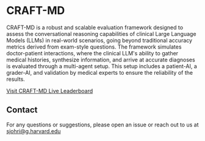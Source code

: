 # CRAFT-MD

CRAFT-MD is a robust and scalable evaluation framework designed to assess the conversational reasoning capabilities of clinical Large Language Models (LLMs) in real-world scenarios, going beyond traditional accuracy metrics derived from exam-style questions. The framework simulates doctor-patient interactions, where the clinical LLM's ability to gather medical histories, synthesize information, and arrive at accurate diagnoses is evaluated through a multi-agent setup. This setup includes a patient-AI, a grader-AI, and validation by medical experts to ensure the reliability of the results.

[Visit CRAFT-MD Live Leaderboard](https://rajpurkarlab.github.io/craft-md-pages/)

## Contact
For any questions or suggestions, please open an issue or reach out to us at sjohri@g.harvard.edu
